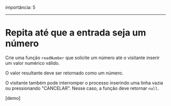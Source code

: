 importância: 5

---

# Repita até que a entrada seja um número

Crie uma função `readNumber` que solicite um número até o visitante inserir um valor numérico válido.

O valor resultante deve ser retornado como um número.

O visitante também pode interromper o processo inserindo uma linha vazia ou pressionando "CANCELAR". Nesse caso, a função deve retornar `null`.

[demo]

